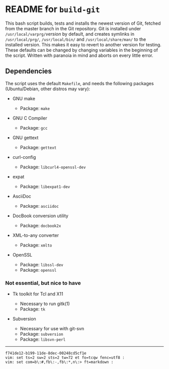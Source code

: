 README for `build-git`
======================

This bash script builds, tests and installs the newest version of Git, 
fetched from the master branch in the Git repository. Git is installed 
under `/usr/local/varprg/`_version_ by default, and creates symlinks in 
`/usr/local/prg/`, `/usr/local/bin/` and `/usr/local/share/man/` to the 
installed version. This makes it easy to revert to another version for 
testing. These defaults can be changed by changing variables in the 
beginning of the script. Written with paranoia in mind and aborts on 
every little error.

Dependencies
------------

The script uses the default `Makefile`, and needs the following packages 
(Ubuntu/Debian, other distros may vary):

- GNU make
  - Package: `make`

- GNU C Compiler
  - Package: `gcc`

- GNU gettext
  - Package: `gettext`

- curl-config
  - Package: `libcurl4-openssl-dev`

- expat
  - Package: `libexpat1-dev`

- AsciiDoc
  - Package: `asciidoc`

- DocBook conversion utility
  - Package: `docbook2x`

- XML-to-any converter
  - Package: `xmlto`

- OpenSSL
  - Package: `libssl-dev`
  - Package: `openssl`

### Not essential, but nice to have

- Tk toolkit for Tcl and X11
  - Necessary to run gitk(1)
  - Package: `tk`

- Subversion
  - Necessary for use with git-svn
  - Package: `subversion`
  - Package: `libsvn-perl`

---

    f741de12-b199-11de-8dec-00248cd5cf1e
    vim: set ts=2 sw=2 sts=2 tw=72 et fo=tcqw fenc=utf8 :
    vim: set com=b\:#,fb\:-,fb\:*,n\:> ft=markdown :
